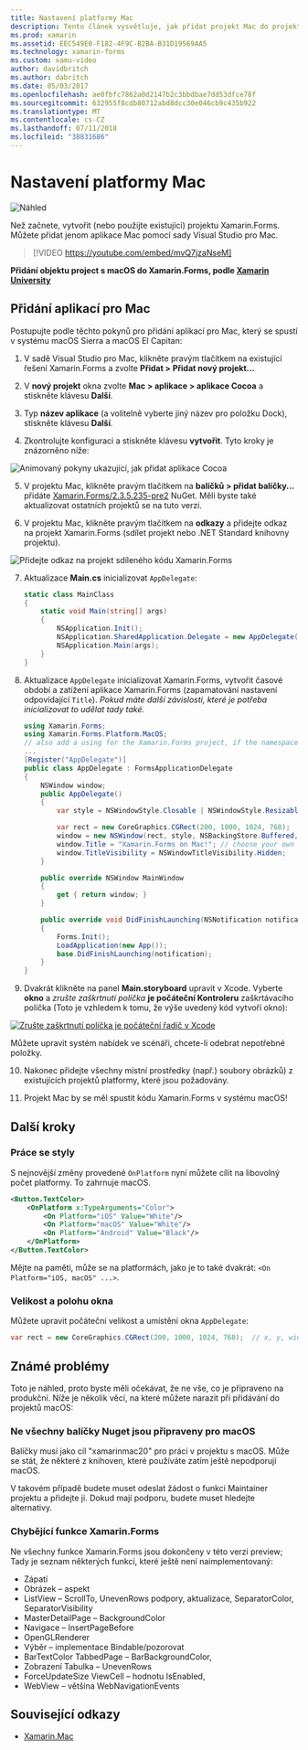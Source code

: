 ```yaml
---
title: Nastavení platformy Mac
description: Tento článek vysvětluje, jak přidat projekt Mac do projektu Xamarin.Forms, která bude vytvářet aplikace fungovat v systému macOS Sierra a macOS El Capitan.
ms.prod: xamarin
ms.assetid: EEC549E0-F182-4F9C-B2BA-B31D19569AA5
ms.technology: xamarin-forms
ms.custom: xamu-video
author: davidbritch
ms.author: dabritch
ms.date: 05/03/2017
ms.openlocfilehash: ae0fbfc7862a0d2147b2c3bbdbae7dd53dfce78f
ms.sourcegitcommit: 632955f8cdb80712abd8dcc30e046cb9c435b922
ms.translationtype: MT
ms.contentlocale: cs-CZ
ms.lasthandoff: 07/11/2018
ms.locfileid: "38831686"
---
```

# <a name="mac-platform-setup"></a>Nastavení platformy Mac

![Náhled](~/media/shared/preview.png)

Než začnete, vytvořit (nebo použijte existující) projektu Xamarin.Forms.
Můžete přidat jenom aplikace Mac pomocí sady Visual Studio pro Mac.

> [!VIDEO https://youtube.com/embed/mvQ7jzaNseM]

**Přidání objektu project s macOS do Xamarin.Forms, podle [Xamarin University](https://university.xamarin.com/)**

## <a name="adding-a-mac-app"></a>Přidání aplikací pro Mac

Postupujte podle těchto pokynů pro přidání aplikací pro Mac, který se spustí v systému macOS Sierra a macOS El Capitan:

1. V sadě Visual Studio pro Mac, klikněte pravým tlačítkem na existující řešení Xamarin.Forms a zvolte **Přidat > Přidat nový projekt...**

2. V **nový projekt** okna zvolte **Mac > aplikace > aplikace Cocoa** a stiskněte klávesu **Další**.

3. Typ **název aplikace** (a volitelně vyberte jiný název pro položku Dock), stiskněte klávesu **Další**.

4. Zkontrolujte konfiguraci a stiskněte klávesu **vytvořit**. Tyto kroky je znázorněno níže:

  ![Animovaný pokyny ukazující, jak přidat aplikace Cocoa](mac-images/add-macos-proj.gif)

5. V projektu Mac, klikněte pravým tlačítkem na **balíčků > přidat balíčky...**  přidáte [Xamarin.Forms/2.3.5.235-pre2](https://www.nuget.org/packages/Xamarin.Forms/2.3.5.235-pre2) NuGet. Měli byste také aktualizovat ostatních projektů se na tuto verzi.

6. V projektu Mac, klikněte pravým tlačítkem na **odkazy** a přidejte odkaz na projekt Xamarin.Forms (sdílet projekt nebo .NET Standard knihovny projektu).

  ![Přidejte odkaz na projekt sdíleného kódu Xamarin.Forms](mac-images/references-sml.png)

7. Aktualizace **Main.cs** inicializovat `AppDelegate`:

    ```csharp
    static class MainClass
    {
        static void Main(string[] args)
        {
            NSApplication.Init();
            NSApplication.SharedApplication.Delegate = new AppDelegate(); // add this line
            NSApplication.Main(args);
        }
    }
    ```

8. Aktualizace `AppDelegate` inicializovat Xamarin.Forms, vytvořit časové období a zatížení aplikace Xamarin.Forms (zapamatování nastavení odpovídající `Title`). _Pokud máte další závislosti, které je potřeba inicializovat to udělat tady také._

    ```csharp
    using Xamarin.Forms;
    using Xamarin.Forms.Platform.MacOS;
    // also add a using for the Xamarin.Forms project, if the namespace is different to this file
    ...
    [Register("AppDelegate")]
    public class AppDelegate : FormsApplicationDelegate
    {
        NSWindow window;
        public AppDelegate()
        {
            var style = NSWindowStyle.Closable | NSWindowStyle.Resizable | NSWindowStyle.Titled;

            var rect = new CoreGraphics.CGRect(200, 1000, 1024, 768);
            window = new NSWindow(rect, style, NSBackingStore.Buffered, false);
            window.Title = "Xamarin.Forms on Mac!"; // choose your own Title here
            window.TitleVisibility = NSWindowTitleVisibility.Hidden;
        }

        public override NSWindow MainWindow
        {
            get { return window; }
        }

        public override void DidFinishLaunching(NSNotification notification)
        {
            Forms.Init();
            LoadApplication(new App());
            base.DidFinishLaunching(notification);
        }
    }
    ```

9. Dvakrát klikněte na panel **Main.storyboard** upravit v Xcode. Vyberte **okno** a _zrušte zaškrtnutí políčka_ **je počáteční Kontroleru** zaškrtávacího políčka (Toto je vzhledem k tomu, že výše uvedený kód vytvoří okno):

  [![Zrušte zaškrtnutí políčka je počáteční řadič v Xcode](mac-images/xcode-init-controller-sml.png)](mac-images/xcode-init-controller.png#lightbox)

  Můžete upravit systém nabídek ve scénáři, chcete-li odebrat nepotřebné položky.

10. Nakonec přidejte všechny místní prostředky (např.) soubory obrázků) z existujících projektů platformy, které jsou požadovány.

11. Projekt Mac by se měl spustit kódu Xamarin.Forms v systému macOS!

## <a name="next-steps"></a>Další kroky

### <a name="styling"></a>Práce se styly

S nejnovější změny provedené `OnPlatform` nyní můžete cílit na libovolný počet platformy. To zahrnuje macOS.

```xml
<Button.TextColor>
    <OnPlatform x:TypeArguments="Color">
        <On Platform="iOS" Value="White"/>
        <On Platform="macOS" Value="White"/>
        <On Platform="Android" Value="Black"/>
    </OnPlatform>
</Button.TextColor>
```

Mějte na paměti, může se na platformách, jako je to také dvakrát: `<On Platform="iOS, macOS" ...>`.

### <a name="window-size-and-position"></a>Velikost a polohu okna

Můžete upravit počáteční velikost a umístění okna `AppDelegate`:

```csharp
var rect = new CoreGraphics.CGRect(200, 1000, 1024, 768);  // x, y, width, height
```

## <a name="known-issues"></a>Známé problémy

Toto je náhled, proto byste měli očekávat, že ne vše, co je připraveno na produkční. Níže je několik věcí, na které můžete narazit při přidávání do projektů macOS:

### <a name="not-all-nugets-are-ready-for-macos"></a>Ne všechny balíčky Nuget jsou připraveny pro macOS

Balíčky musí jako cíl "xamarinmac20" pro práci v projektu s macOS. Může se stát, že některé z knihoven, které používáte zatím ještě nepodporují macOS.

V takovém případě budete muset odeslat žádost o funkci Maintainer projektu a přidejte ji. Dokud mají podporu, budete muset hledejte alternativy.

### <a name="missing-xamarinforms-features"></a>Chybějící funkce Xamarin.Forms

Ne všechny funkce Xamarin.Forms jsou dokončeny v této verzi preview; Tady je seznam některých funkcí, které ještě není naimplementovaný:

* Zápatí
* Obrázek – aspekt
* ListView – ScrollTo, UnevenRows podpory, aktualizace, SeparatorColor, SeparatorVisibility
* MasterDetailPage – BackgroundColor
* Navigace – InsertPageBefore
* OpenGLRenderer
* Výběr – implementace Bindable/pozorovat
* BarTextColor TabbedPage – BarBackgroundColor,
* Zobrazení Tabulka – UnevenRows
* ForceUpdateSize ViewCell – hodnotu IsEnabled,
* WebView – většina WebNavigationEvents


## <a name="related-links"></a>Související odkazy

- [Xamarin.Mac](~/mac/index.yml)
